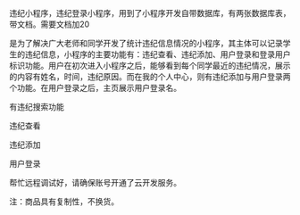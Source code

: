 违纪小程序，违纪登录小程序，用到了小程序开发自带数据库，有两张数据库表，带文档。需要文档加20


是为了解决广大老师和同学开发了统计违纪信息情况的小程序，其主体可以记录学生的违纪信息，小程序的主要功能有：违纪查看、违纪添加、用户登录和登录用户标识功能。用户在初次进入小程序之后，能够看到每个同学最近的违纪情况，展示的内容有姓名，时间，违纪原因。而在我的个人中心，则有违纪添加与用户登录两个功能。在用户登录之后，主页展示用户登录名。

有违纪搜索功能

违纪查看

违纪添加

用户登录


帮忙远程调试好，请确保账号开通了云开发服务。


注：商品具有复制性，不换货。
